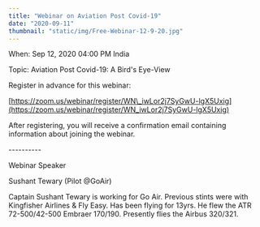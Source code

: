 ```yaml
---
title: "Webinar on Aviation Post Covid-19"
date: "2020-09-11"
thumbnail: "static/img/Free-Webinar-12-9-20.jpg"
---
```


When: Sep 12, 2020 04:00 PM India

Topic: Aviation Post Covid-19: A Bird's Eye-View

Register in advance for this webinar:

[https://zoom.us/webinar/register/WN\_iwLor2j7SyGwU-lgX5Uxig](https://zoom.us/webinar/register/WN_iwLor2j7SyGwU-lgX5Uxig)

After registering, you will receive a confirmation email containing information about joining the webinar.

\----------

Webinar Speaker

Sushant Tewary (Pilot @GoAir)

Captain Sushant Tewary is working for Go Air. Previous stints were with Kingfisher Airlines & Fly Easy. Has been flying for 13yrs. He flew the ATR 72-500/42-500 Embraer 170/190. Presently flies the Airbus 320/321.
